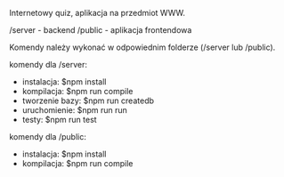 Internetowy quiz, aplikacja na przedmiot WWW.

/server - backend 
/public - aplikacja frontendowa

Komendy należy wykonać w odpowiednim folderze (/server lub /public).


komendy dla /server:
 - instalacja: $npm install
 - kompilacja: $npm run compile
 - tworzenie bazy: $npm run createdb
 - uruchomienie: $npm run run 
 - testy: $npm run test 

komendy dla /public:
 - instalacja: $npm install
 - kompilacja: $npm run compile  




